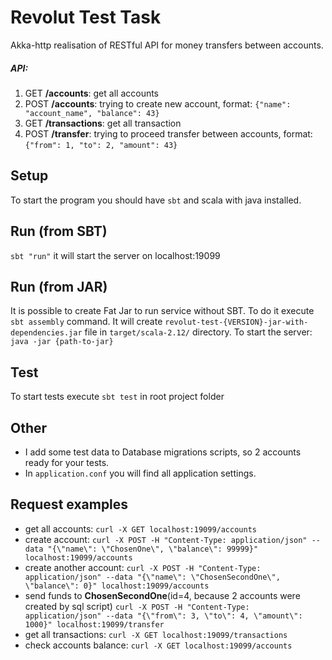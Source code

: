 # Revolut Test Task
Akka-http realisation of RESTful API for money transfers between accounts.

##### API:
1. GET **/accounts**: get all accounts
2. POST **/accounts**: trying to create new account, format: `{"name": "account_name", "balance": 43}`
3. GET **/transactions**: get all transaction
4. POST **/transfer**: trying to proceed transfer between accounts, format: `{"from": 1, "to": 2, "amount": 43}`


## Setup
To start the program you should have `sbt` and scala with java installed.

## Run (from SBT)
`sbt "run"` it will start the server on localhost:19099

## Run (from JAR)
It is possible to create Fat Jar to run service without SBT. To do it execute `sbt assembly` command. It will create `revolut-test-{VERSION}-jar-with-dependencies.jar` file in `target/scala-2.12/` directory.
To start the server: `java -jar {path-to-jar}`

## Test
To start tests execute `sbt test` in root project folder

## Other
- I add some test data to Database migrations scripts, so 2 accounts ready for your tests.
- In `application.conf` you will find all application settings.

## Request examples
- get all accounts: `curl -X GET localhost:19099/accounts`
- create account: `curl -X POST -H "Content-Type: application/json" --data "{\"name\": \"ChosenOne\", \"balance\": 99999}" localhost:19099/accounts`
- create another account: `curl -X POST -H "Content-Type: application/json" --data "{\"name\": \"ChosenSecondOne\", \"balance\": 0}" localhost:19099/accounts`
- send funds to **ChosenSecondOne**(id=4, because 2 accounts were created by sql script) `curl -X POST -H "Content-Type: application/json" --data "{\"from\": 3, \"to\": 4, \"amount\": 1000}" localhost:19099/transfer`
- get all transactions: `curl -X GET localhost:19099/transactions`
- check accounts balance: `curl -X GET localhost:19099/accounts`